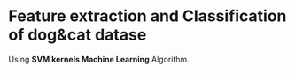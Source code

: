 # Feature extraction and Classification of **dog&cat datase**

Using **SVM kernels Machine Learning** Algorithm. 
